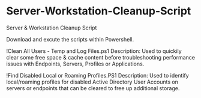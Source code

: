 # Server-Workstation-Cleanup-Script
Server &amp; Workstation Cleanup Script

Download and excute the scripts within Powershell.

!Clean All Users - Temp and Log Files.ps1
Description: Used to quickily clear some free space & cache content before troubleshooting performance issues with Endpoints, Servers, Profiles or Applications.


!Find Disabled Local or Roaming Profiles.PS1
Description: Used to identify local/roaming profiles for disabled Active Directory User Accounts on servers or endpoints that can be cleared to free up additional storage.
